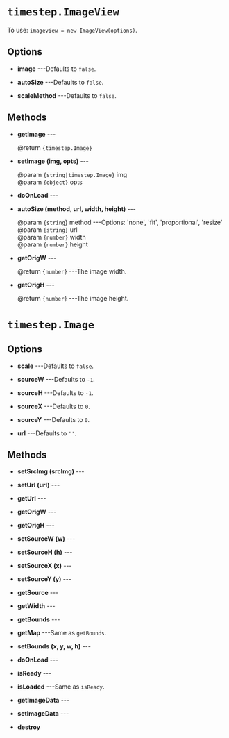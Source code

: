 # `timestep.ImageView`

To use: `imageview = new ImageView(options)`.

## Options

* __image__ ---Defaults to `false`.

* __autoSize__ ---Defaults to `false`.

* __scaleMethod__ ---Defaults to `false`.


## Methods

* __getImage__ ---

	@return `{timestep.Image}`

* __setImage (img, opts)__ ---

	@param `{string|timestep.Image}` img<br/>
	@param `{object}` opts

* __doOnLoad__ ---

* __autoSize (method, url, width, height)__ ---

	@param `{string`} method ---Options: 'none', 'fit', 'proportional', 'resize'<br/>
	@param `{string}` url<br/>
	@param `{number}` width<br/>
	@param `{number}` height

* __getOrigW__ ---

	@return `{number}` ---The image width.

* __getOrigH__ ---

	@return `{number}` ---The image height.



# `timestep.Image`

## Options

* __scale__ ---Defaults to `false`.

* __sourceW__ ---Defaults to `-1`.

* __sourceH__ ---Defaults to `-1`.

* __sourceX__ ---Defaults to `0`.

* __sourceY__ ---Defaults to `0`.

* __url__ ---Defaults to `''`.

## Methods

* __setSrcImg (srcImg)__ ---

* __setUrl (url)__ ---

* __getUrl__ ---

* __getOrigW__ ---

* __getOrigH__ ---

* __setSourceW (w)__ ---

* __setSourceH (h)__ ---

* __setSourceX (x)__ ---

* __setSourceY (y)__ ---

* __getSource__ ---

* __getWidth__ ---

* __getBounds__ ---

* __getMap__ ---Same as `getBounds`.

* __setBounds (x, y, w, h)__ ---

* __doOnLoad__ ---

* __isReady__ ---

* __isLoaded__ ---Same as `isReady`.

* __getImageData__ ---

* __setImageData__ ---

* __destroy__
